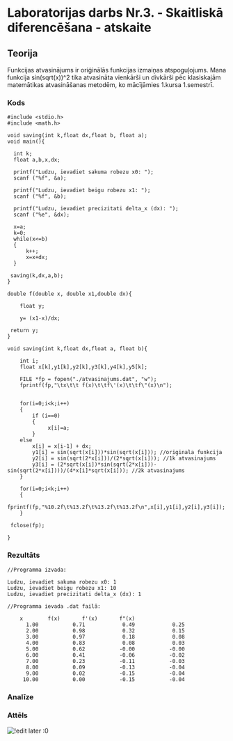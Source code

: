<!-- https://help.github.com/en/github/writing-on-github/basic-writing-and-formatting-syntax -->
# Laboratorijas darbs Nr.3. - Skaitliskā diferencēšana - atskaite

## Teorija

Funkcijas atvasinājums ir oriģinālās funkcijas izmaiņas atspoguļojums. Mana funkcija sin(sqrt(x))^2 tika atvasināta vienkārši un divkārši pēc klasiskajām matemātikas atvasināšanas metodēm, ko mācījāmies 1.kursa 1.semestrī.  

### Kods
```
#include <stdio.h>
#include <math.h>

void saving(int k,float dx,float b, float a);
void main(){

  int k;
  float a,b,x,dx;

  printf("Ludzu, ievadiet sakuma robezu x0: ");
  scanf ("%f", &a);

  printf("Ludzu, ievadiet beigu robezu x1: ");
  scanf ("%f", &b);

  printf("Ludzu, ievadiet precizitati delta_x (dx): ");
  scanf ("%e", &dx);

  x=a;
  k=0;
  while(x<=b)
  {
	  k++;
	  x=x+dx;
  }

 saving(k,dx,a,b);
}

double f(double x, double x1,double dx){

	float y;

	y= (x1-x)/dx;

 return y;
}

void saving(int k,float dx,float a, float b){

	int i;
	float x[k],y1[k],y2[k],y3[k],y4[k],y5[k];

	FILE *fp = fopen("./atvasinajums.dat", "w");
	fprintf(fp,"\tx\t\t f(x)\t\tf\'(x)\t\tf\"(x)\n");


	for(i=0;i<k;i++)
	{
		if (i==0)
		{
 			 x[i]=a;
		}
 	else
 		x[i] = x[i-1] + dx;
		y1[i] = sin(sqrt(x[i]))*sin(sqrt(x[i])); //originala funkcija
		y2[i] = sin(sqrt(2*x[i]))/(2*sqrt(x[i])); //1k atvasinajums
		y3[i] = (2*sqrt(x[i])*sin(sqrt(2*x[i]))-sin(sqrt(2*x[i])))/(4*x[i]*sqrt(x[i])); //2k atvasinajums
	}

	for(i=0;i<k;i++)
	{
		fprintf(fp,"%10.2f\t%13.2f\t%13.2f\t%13.2f\n",x[i],y1[i],y2[i],y3[i]);
	}

 fclose(fp);

}

```

### Rezultāts
```
//Programma izvada:

Ludzu, ievadiet sakuma robezu x0: 1
Ludzu, ievadiet beigu robezu x1: 10
Ludzu, ievadiet precizitati delta_x (dx): 1

//Programma ievada .dat failā:

	x		 f(x)		f'(x)		f"(x)
      1.00	         0.71	         0.49	         0.25
      2.00	         0.98	         0.32	         0.15
      3.00	         0.97	         0.18	         0.08
      4.00	         0.83	         0.08	         0.03
      5.00	         0.62	        -0.00	        -0.00
      6.00	         0.41	        -0.06	        -0.02
      7.00	         0.23	        -0.11	        -0.03
      8.00	         0.09	        -0.13	        -0.04
      9.00	         0.02	        -0.15	        -0.04
     10.00	         0.00	        -0.15	        -0.04

```

### Analīze


### Attēls

![!edit later :0]()

